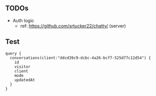 ## TODOs

* Auth logic 
  * ref: https://github.com/srtucker22/chatty/ (server)

## Test

```
query {
  conversations(client:"ddcd39c9-dcbc-4a26-bcf7-525d77c12d54") {
    id
    visitor
    client
    mode
    updatedAt
  }
}
```
